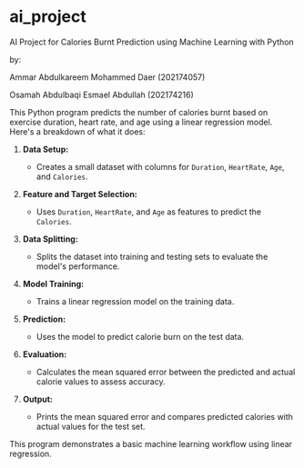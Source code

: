 # ai_project
 AI Project for Calories Burnt Prediction using Machine Learning with Python 

 by:
 
 Ammar Abdulkareem Mohammed Daer (202174057)

 
 Osamah Abdulbaqi Esmael Abdullah (202174216)

 
This Python program predicts the number of calories burnt based on exercise duration, heart rate, and age using a linear regression model. Here's a breakdown of what it does:

1. **Data Setup:** 
   - Creates a small dataset with columns for `Duration`, `HeartRate`, `Age`, and `Calories`.

2. **Feature and Target Selection:**
   - Uses `Duration`, `HeartRate`, and `Age` as features to predict the `Calories`.

3. **Data Splitting:**
   - Splits the dataset into training and testing sets to evaluate the model's performance.

4. **Model Training:**
   - Trains a linear regression model on the training data.

5. **Prediction:**
   - Uses the model to predict calorie burn on the test data.

6. **Evaluation:**
   - Calculates the mean squared error between the predicted and actual calorie values to assess accuracy.

7. **Output:**
   - Prints the mean squared error and compares predicted calories with actual values for the test set. 

This program demonstrates a basic machine learning workflow using linear regression.

